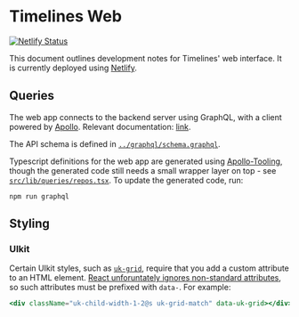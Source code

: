 # Timelines Web

[![Netlify Status](https://api.netlify.com/api/v1/badges/b56788d9-0743-4b39-a307-66e2c99bd428/deploy-status)](https://app.netlify.com/sites/timelines-bobheadxi/deploys)

This document outlines development notes for Timelines' web interface. It is
currently deployed using [Netlify](https://www.netlify.com/).

## Queries

The web app connects to the backend server using GraphQL, with a client powered by
[Apollo](https://github.com/apollographql/apollo-client). Relevant documentation:
[link](https://www.apollographql.com/docs/react/).

The API schema is defined in [`../graphql/schema.graphql`](../graphql/schema.graphql).

Typescript definitions for the web app are generated using
[Apollo-Tooling](https://github.com/apollographql/apollo-tooling), though the
generated code still needs a small wrapper layer on top - see
[`src/lib/queries/repos.tsx`](src/lib/queries/repos.tsx). To update the generated
code, run:

```
npm run graphql
```

## Styling

### UIkit

Certain UIkit styles, such as [`uk-grid`](https://getuikit.com/docs/grid),
require that you add a custom attribute to an HTML element.
[React unforuntately ignores non-standard attributes](https://zhenyong.github.io/react/docs/jsx-gotchas.html#custom-html-attributes),
so such attributes must be prefixed with `data-`. For example:

```jsx
<div className="uk-child-width-1-2@s uk-grid-match" data-uk-grid></div>
```
